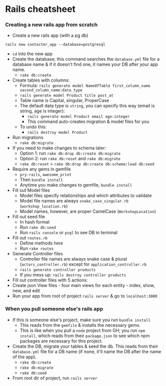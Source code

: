 # Rails cheatsheet

### Creating a new rails app from scratch
- Create a new rails app (with a pg db)
```
rails new contacter_app --database=postgresql
```

- `cd` into the new app
- Create the database; this command searches the `database.yml` file for a database name & if it doesn't find one, it names your DB after your app name.
  - `rake db:create`
- Create tables with columns:
  - Formula: `rails generate model NameOfTable first_column_name second_column_name:data_type`
  - `rails generate model Product title post_at`
  - Table name is Capital, singular, ProperCase
  - The default data type is `string`, you can specify this way (email is string, age is integer):
    - `rails generate model Product email age:integer`
    - This command auto-creates migration & model files for you
  - To undo this:
    - `rails destroy model Product`
- Run migrations
  - `rake db:migrate`
- If you need to make changes to schema later:
  - Option 1: run `rake db:drop db:create db:migrate`
  - Option 2: run `rake db:reset` and `rake db:migrate`
  - `rake db:reset` = `rake db:drop db:create db:schema:load db:seed`
- Require any gems in gemfile
  - `pry-rails`, `awesome_print`
  - Then `bundle install`
  - Anytime you make changes to gemfile, `bundle install`
- Fill out Model files
  - Model files specify relationships and which attributes to validate
  - Model file names are always `snake_case_singular.rb` (`workshop_location.rb`)
  - Model names, however, are proper CamelCase (`WorkshopLocation`)
- Fill out seed file
  - In hash format
  - Run `rake db:seed`
  - Run `rails console` or `psql` to see DB in terminal
- Fill out `routes.rb`
  - Define methods here
  - Run `rake routes`
- Generate Controller files
  - Controller file names are always snake case & plural (`actors_controller.rb`) except for `application_controller.rb`
  - `rails generate controller products`
  - If you mess up: `rails destroy controller products`
- Fill out controller files with 5 actions:
- Create json View files - four main views for each entity - index, show, new, and edit
- Run your app from root of project `rails server` & go to `localhost:3000`

### When you pull someone else's rails app
- If this is someone else's project, make sure you run `bundle install`
  - This reads from the `gemfile` & installs the necessary gems.
  - This is like when you pull a `node` project from GH; you run `npm install`, which reads from their `package.json` to see which npm packages are necessary for this project.
- Create the DB, migrate your tables & seed the db. This reads from their `database.yml` file for a DB name (if none, it'll name the DB after the name of the app).
  - `rake db:create`
  - `rake db:migrate`
  - `rake db:seed`
- From root dir of project, run `rails server`
